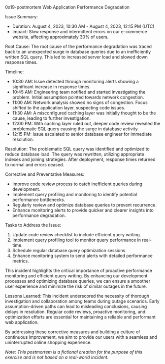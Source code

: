 0x19-postmortem
 Web Application Performance Degradation

Issue Summary:
- Duration: August 4, 2023, 10:30 AM - August 4, 2023, 12:15 PM (UTC)
- Impact: Slow response and intermittent errors on our e-commerce website, affecting approximately 30% of users.

Root Cause:
The root cause of the performance degradation was traced back to an unexpected surge in database queries due to an inefficiently written SQL query. This led to increased server load and slowed down response times.

Timeline:
- 10:30 AM: Issue detected through monitoring alerts showing a significant increase in response times.
- 10:45 AM: Engineering team notified and started investigating the problem. Initial assumption pointed towards network congestion.
- 11:00 AM: Network analysis showed no signs of congestion. Focus shifted to the application layer, suspecting code issues.
- 11:30 AM: A misconfigured caching layer was initially thought to be the cause, leading to further investigation.
- 12:00 PM: With caching layer ruled out, deeper code review revealed the problematic SQL query causing the surge in database activity.
- 12:15 PM: Issue escalated to senior database engineer for immediate resolution.

Resolution:
The problematic SQL query was identified and optimized to reduce database load. The query was rewritten, utilizing appropriate indexes and joining strategies. After deployment, response times returned to normal and errors ceased.

Corrective and Preventative Measures:
- Improve code review process to catch inefficient queries during development.
- Implement query profiling and monitoring to identify potential performance bottlenecks.
- Regularly review and optimize database queries to prevent recurrence.
- Enhance monitoring alerts to provide quicker and clearer insights into performance degradation.

Tasks to Address the Issue:
1. Update code review checklist to include efficient query writing.
2. Implement query profiling tool to monitor query performance in real-time.
3. Schedule regular database query optimization sessions.
4. Enhance monitoring system to send alerts with detailed performance metrics.

This incident highlights the critical importance of proactive performance monitoring and efficient query writing. By enhancing our development processes and optimizing database queries, we can ensure a smoother user experience and minimize the risk of similar outages in the future.

Lessons Learned:
This incident underscored the necessity of thorough investigation and collaboration among teams during outage scenarios. Early assumption-driven paths can lead to misleading conclusions, causing delays in resolution. Regular code reviews, proactive monitoring, and optimization efforts are essential for maintaining a reliable and performant web application.

By addressing these corrective measures and building a culture of continuous improvement, we aim to provide our users with a seamless and uninterrupted online shopping experience.

*Note: This postmortem is a fictional creation for the purpose of this exercise and is not based on a real-world incident.*

